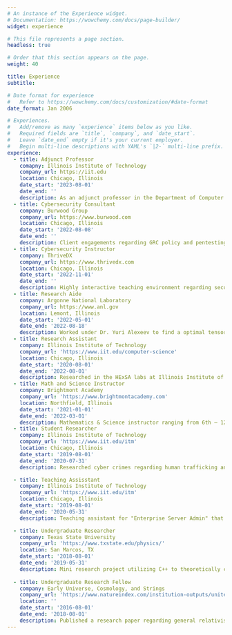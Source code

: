 ```yaml
---
# An instance of the Experience widget.
# Documentation: https://wowchemy.com/docs/page-builder/
widget: experience

# This file represents a page section.
headless: true

# Order that this section appears on the page.
weight: 40

title: Experience
subtitle:

# Date format for experience
#   Refer to https://wowchemy.com/docs/customization/#date-format
date_format: Jan 2006

# Experiences.
#   Add/remove as many `experience` items below as you like.
#   Required fields are `title`, `company`, and `date_start`.
#   Leave `date_end` empty if it's your current employer.
#   Begin multi-line descriptions with YAML's `|2-` multi-line prefix.
experience:
  - title: Adjunct Professor
    comapny: Illinois Institute of Technology
    company_url: https://iit.edu
    location: Chicago, Illinois
    date_start: '2023-08-01'
    date_end: ''
    description: As an adjunct professor in the Department of Computer Science, my primary responsibility is to design and teach undergraduate and graduate courses that enhance students' programming skills. I leverage my expertise in computer science to develop comprehensive curricula that engage students in a variety of programming languages and techniques. In addition to classroom instruction, I also provide one-on-one mentorship and guidance to students, helping them to identify and overcome challenges in their coursework. Overall, I am committed to fostering a collaborative and supportive learning environment that equips students with the technical skills and critical thinking abilities they need to succeed in their future careers.
  - title: Cybersecurity Consultant 
    company: Burwood Group 
    company_url: https://www.burwood.com
    location: Chicago, Illinois
    date_start: '2022-08-08'
    date_end: ''
    description: Client engagements regarding GRC policy and pentesting engagements that range from healthcare, educational systems, and financial institutions. Conduct GRC guidelines according to frameworks such as NIST and conducting annual SRAs for various clients. Pentesting engagements include from wide variety of clients, utilizing BlackArch Linux to pentest servers, machines, and devices across external, internal, and web applications. This includes to consult, intergrate, and operate from a cybersecurity standpoint. 
  - title: Cybersecurity Instructor
    company: ThriveDX
    company_url: https://www.thrivedx.com
    location: Chicago, Illinois
    date_start: '2022-11-01'
    date_end: ''
    description: Highly interactive teaching environment regarding security techniques andinformation systems controls to secure an enterprise infrastructure. This role required to be knowledgeable with basic cyber security principles. Remote cybersecurity instructor with varying courses such as ethical hacking, game theory, network security, python course, linux security, cloud security, and digital forensics incident response. Familiar with common security measures such as network access control, device control, whitening solutions, mail relay, endpoint protection solutions, IR/DR, and social engineering.
  - title: Research Aide 
    company: Argonne National Laboratory
    company_url: https://www.anl.gov
    location: Lemont, Illinois
    date_start: '2022-05-01'
    date_end: '2022-08-18'
    description: Worked under Dr. Yuri Alexeev to find a optimal tensor contraction on Argonne-developed tensor network quantum simulator QTensor. This invovles in developing a parallel optimizer written in Julia to find an optimal tensor contraction sequenes for large problems requiring running on Polaris and Aurora supercomputers. The overall goal is to find the optimal tensor contraction sequences for quantum supremacy Sycamore and QAOA quantum circuits to demonstrate quantum advantage. 
  - title: Research Assistant
    company: Illinois Institute of Technology
    company_url: 'https://www.iit.edu/computer-science'
    location: Chicago, Illinois
    date_start: '2020-08-01'
    date_end: '2022-08-01'
    description: Researched in the HExSA labs at Illinois Institute of Technology under the advisement of Dr. Kyle Hale. In the HExSA lab, the various reserach projects that I am invovled in are in regards to distributed computing, operating systems, and programming languages. I also work under Dr. Stefan Muller, where we utilized WCET (Worst Case Execution Time) such as OTAWA and RAML that analyzed ARM binaries with OCaml programs that effectively generates an approximation of code execution timing in higher level languages such as Python, C++, etc. This provides a cost effective way of looking at higher level lanuage's computation times without having to actually run them or have possible errors that may arise to be looked at manually that may end up saving costs. In addition, this included verfication of sequential and concurrent programs. This automation are comparable to manually checking each case inside OCaml programs and we are currently working on explaing this work for various programs. I am also running simulations using the Sniper platform for dynamic enivornments with remote cores as well as in edge computing cases where I am currently leveraging programming language techniques and using custom made virtual machines as a test bay to simulate a highly dynamic network. This consits of utilizing a custom interpreter with a stack machine to be able to calculate the cost in a real world scenario.  
  - title: Math and Science Instructor
    company: Brightmont Academy
    company_url: 'https://www.brightmontacademy.com'
    location: Northfield, Illinois 
    date_start: '2021-01-01'
    date_end: '2022-03-01'
    description: Mathematics & Science instructor ranging from 6th – 12th grade in a variety of classes. All classes were taught at an accredited academy in a private one-on-one setting. This also included writing reports on each student and making sure they were pacing on schedule in each topic with excellent understanding of the subject being instructed. Courses were taught in-person and remotely.  The course technology was completed through google meets and offered private tutoring in a one-on-one settings. The courses that were instructed are Algebra I, Algebra II, Honors Geometry, Pre-Calculus, AP Calculus, Environmental Science, Biology, AP Biology, AP Chemistry, and AP Physics.
  - title: Student Researcher
    company: Illinois Institute of Technology
    company_url: 'https://www.iit.edu/itm'
    location: Chicago, Illinois
    date_start: '2019-08-01'
    date_end: '2020-07-31'
    description: Researched cyber crimes regarding human trafficking and child predators analyzing their methods of encryption and steganography techniques to conduct their criminal activities under the advisement of Mr. Louis McHugh IV. Conducted a mini research project into supply chain attacks, where he conducted a case study into the various methodology that make a supply chain attack successful. This required analyzing a number of major cyber breaches from Equifax, Target, and various ATMs in Eastern Europe.

  - title: Teaching Assisstant
    company: Illinois Institute of Technology
    company_url: 'https://www.iit.edu/itm'
    location: Chicago, Illinois
    date_start: '2019-08-01'
    date_end: '2020-05-31'
    description: Teaching assistant for "Enterprise Server Admin" that involved grading, evaluating, and lecturing during the Spring of 2020. This role required him to be knowledgeable in Windows 2012/R2 servers. This included on how to set up, implementation, and troubleshoot the server. Taught the course when professor was unavailable, grade and evaluate student knowledge on different topics in the course, and overall offered services to ensure that each students succeed and understood each topic. Teaching assistant for, "Data Networks and the Internet" that involved grading, evaluating, and lecturing during the Fall 2020 and Spring 2020. This role required to be technically proficient in network design, theory, and implementation. This included an in depth knowledge of various network topologies, TCP/UDP ports, and the OSI model. Proctor exams and make 

  - title: Undergraduate Researcher
    company: Texas State University
    company_url: 'https://www.txstate.edu/physics/'
    location: San Marcos, TX
    date_start: '2018-08-01'
    date_end: '2019-05-31'
    description: Mini research project utilizing C++ to theoretically calculate and model the decay of cube satellites in the atmosphere. This resulted in constructing a GUI interface to make the program user friendly. This included having weekly meetings to discuss about the project and current astrophysics phenomenons that may have any affect on the cube satellites.
    
  - title: Undergraduate Research Fellow
    company: Early Universe, Cosmology, and Strings
    company_url: 'https://www.natureindex.com/institution-outputs/united-states-of-america-usa/early-universe-cosmology-and-strings-group-eucos-baylor-university/5bdb3c92119bee7e0268b336'
    location: ''
    date_start: '2016-08-01'
    date_end: '2018-08-01'
    description: Published a research paper regarding general relativist invariants of black holes, worm holes and the Alcubierre metric. Computer programming and direct mathematical analysis is applied. Utilize C++, Python, and analyzed FORTRAN code to complete our paper. Hand calculated tensors to make sure the computer code was giving the correct values. Utilized R to investigate the theory of negative probability and quasi-distributions.
---
```

